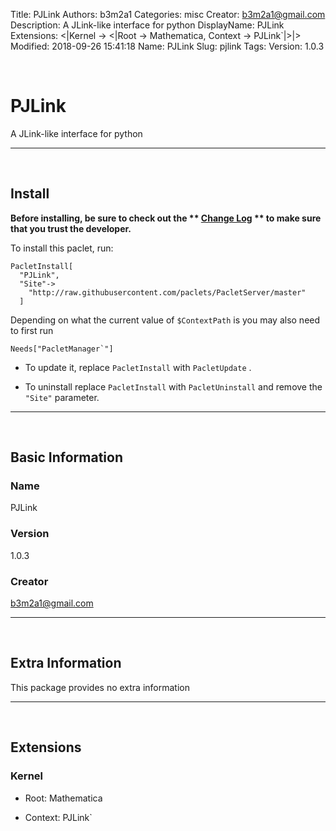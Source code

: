 Title: PJLink
Authors: b3m2a1
Categories: misc
Creator: b3m2a1@gmail.com
Description: A JLink-like interface for python
DisplayName: PJLink
Extensions: <|Kernel -> <|Root -> Mathematica, Context -> PJLink`|>|>
Modified: 2018-09-26 15:41:18
Name: PJLink
Slug: pjlink
Tags: 
Version: 1.0.3

<a id="pjlink" style="width:0;height:0;margin:0;padding:0;">&zwnj;</a>

# PJLink

A JLink-like interface for python

---

<a id="install" style="width:0;height:0;margin:0;padding:0;">&zwnj;</a>

## Install

**Before installing, be sure to check out the ** **[Change Log](https://paclets.github.io/PacletServer/pages/log.html)** ** to make sure that you trust the developer.**

To install this paclet, run:

    PacletInstall[
      "PJLink",
      "Site"->
        "http://raw.githubusercontent.com/paclets/PacletServer/master"
      ]

Depending on what the current value of  ```$ContextPath``` is you may also need to first run

    Needs["PacletManager`"]

* To update it, replace  ```PacletInstall``` with  ```PacletUpdate``` . 

* To uninstall replace  ```PacletInstall``` with  ```PacletUninstall``` and remove the  ```"Site"``` parameter.

---

<a id="basic-information" style="width:0;height:0;margin:0;padding:0;">&zwnj;</a>

## Basic Information

### Name

PJLink

### Version

1.0.3

### Creator

[b3m2a1@gmail.com](mailto:b3m2a1@gmail.com)

---

<a id="extra-information" style="width:0;height:0;margin:0;padding:0;">&zwnj;</a>

## Extra Information

This package provides no extra information

---

<a id="extensions" style="width:0;height:0;margin:0;padding:0;">&zwnj;</a>

## Extensions

### Kernel

* Root: Mathematica

* Context: PJLink`